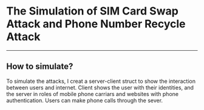 # The Simulation of SIM Card Swap Attack and Phone Number Recycle Attack

---

## How to simulate?

To simulate the attacks, I creat a server-client struct to show the interaction between users and internet. Client shows the user with their identities, and the server in roles of mobile phone carriars and websites with phone authentication. Users can make phone calls through the sever.
